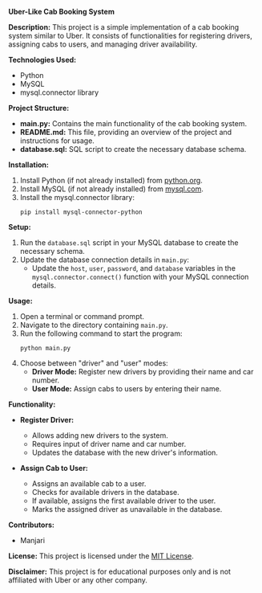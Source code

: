 **Uber-Like Cab Booking System**

**Description:**
This project is a simple implementation of a cab booking system similar to Uber. It consists of functionalities for registering drivers, assigning cabs to users, and managing driver availability.

**Technologies Used:**
- Python
- MySQL
- mysql.connector library

**Project Structure:**
- **main.py:** Contains the main functionality of the cab booking system.
- **README.md:** This file, providing an overview of the project and instructions for usage.
- **database.sql:** SQL script to create the necessary database schema.

**Installation:**
1. Install Python (if not already installed) from [python.org](https://www.python.org/).
2. Install MySQL (if not already installed) from [mysql.com](https://www.mysql.com/).
3. Install the mysql.connector library:
    ```
    pip install mysql-connector-python
    ```

**Setup:**
1. Run the `database.sql` script in your MySQL database to create the necessary schema.
2. Update the database connection details in `main.py`:
    - Update the `host`, `user`, `password`, and `database` variables in the `mysql.connector.connect()` function with your MySQL connection details.

**Usage:**
1. Open a terminal or command prompt.
2. Navigate to the directory containing `main.py`.
3. Run the following command to start the program:
    ```
    python main.py
    ```
4. Choose between "driver" and "user" modes:
    - **Driver Mode:** Register new drivers by providing their name and car number.
    - **User Mode:** Assign cabs to users by entering their name.

**Functionality:**
- **Register Driver:**
    - Allows adding new drivers to the system.
    - Requires input of driver name and car number.
    - Updates the database with the new driver's information.

- **Assign Cab to User:**
    - Assigns an available cab to a user.
    - Checks for available drivers in the database.
    - If available, assigns the first available driver to the user.
    - Marks the assigned driver as unavailable in the database.

**Contributors:**
- Manjari

**License:**
This project is licensed under the [MIT License](https://opensource.org/licenses/MIT).

**Disclaimer:**
This project is for educational purposes only and is not affiliated with Uber or any other company.
